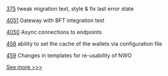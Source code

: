
[375](https://github.com/hyperledger-labs/fabric-operations-console/pull/375) tweak migration text, style & fix last error state

[4051](https://github.com/hyperledger/fabric/pull/4051) Gateway with BFT integration test

[4050](https://github.com/hyperledger/fabric/pull/4050) Async connections to endpoints

[458](https://github.com/hyperledger-labs/fabric-token-sdk/pull/458) ability to set the cache of the wallets via configuration file

[459](https://github.com/hyperledger-labs/fabric-smart-client/pull/459) Changes in templates for re-usability of NWO


[See more >>>](https://start-here.hyperledger.org/pull-requests)
